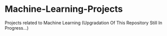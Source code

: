# Machine-Learning-Projects
Projects related to Machine Learning (Upgradation Of This Repository Still In Progress...)
